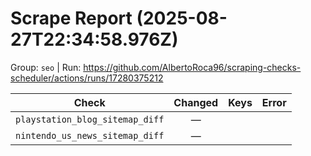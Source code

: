 # Scrape Report (2025-08-27T22:34:58.976Z)

Group: `seo`  |  Run: https://github.com/AlbertoRoca96/scraping-checks-scheduler/actions/runs/17280375212

| Check | Changed | Keys | Error |
|---|:---:|:--|:--|
| `playstation_blog_sitemap_diff` | — |  |  |
| `nintendo_us_news_sitemap_diff` | — |  |  |
